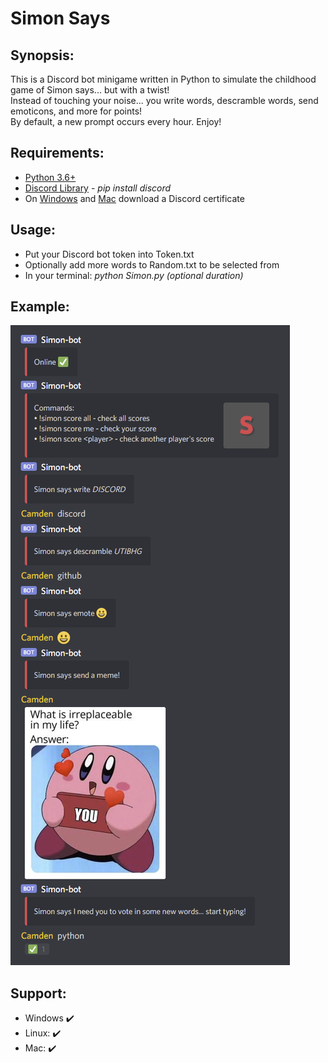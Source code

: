 # Simon Says

## Synopsis:
This is a Discord bot minigame written in Python to simulate the childhood game of Simon says... but with a twist!  
Instead of touching your noise... you write words, descramble words, send emoticons, and more for points!  
By default, a new prompt occurs every hour. Enjoy!

## Requirements:
* [Python 3.6+](https://www.python.org/)
* [Discord Library](https://pypi.org/project/discord.py/) - *pip install discord*
* On [Windows](https://www.codegrepper.com/code-examples/whatever/discord+ssl+certificate+error) and [Mac](https://pastebin.com/8Cs0C8c4) download a Discord certificate

## Usage:
* Put your Discord bot token into Token.txt
* Optionally add more words to Random.txt to be selected from
* In your terminal: *python Simon.py (optional duration)*

## Example:
![](Images/Example.png)

## Support:
* Windows :heavy_check_mark:
* Linux: :heavy_check_mark:
* Mac: :heavy_check_mark:
